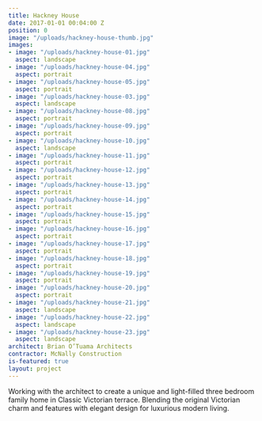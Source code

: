 ```yaml
---
title: Hackney House
date: 2017-01-01 00:04:00 Z
position: 0
image: "/uploads/hackney-house-thumb.jpg"
images:
- image: "/uploads/hackney-house-01.jpg"
  aspect: landscape
- image: "/uploads/hackney-house-04.jpg"
  aspect: portrait
- image: "/uploads/hackney-house-05.jpg"
  aspect: portrait
- image: "/uploads/hackney-house-03.jpg"
  aspect: landscape
- image: "/uploads/hackney-house-08.jpg"
  aspect: portrait
- image: "/uploads/hackney-house-09.jpg"
  aspect: portrait
- image: "/uploads/hackney-house-10.jpg"
  aspect: landscape
- image: "/uploads/hackney-house-11.jpg"
  aspect: portrait
- image: "/uploads/hackney-house-12.jpg"
  aspect: portrait
- image: "/uploads/hackney-house-13.jpg"
  aspect: portrait
- image: "/uploads/hackney-house-14.jpg"
  aspect: portrait
- image: "/uploads/hackney-house-15.jpg"
  aspect: portrait
- image: "/uploads/hackney-house-16.jpg"
  aspect: portrait
- image: "/uploads/hackney-house-17.jpg"
  aspect: portrait
- image: "/uploads/hackney-house-18.jpg"
  aspect: portrait
- image: "/uploads/hackney-house-19.jpg"
  aspect: portrait
- image: "/uploads/hackney-house-20.jpg"
  aspect: portrait
- image: "/uploads/hackney-house-21.jpg"
  aspect: landscape
- image: "/uploads/hackney-house-22.jpg"
  aspect: landscape
- image: "/uploads/hackney-house-23.jpg"
  aspect: landscape
architect: Brian O’Tuama Architects
contractor: McNally Construction
is-featured: true
layout: project
---
```


Working with the architect to create a unique and light-filled three bedroom family home in Classic Victorian terrace. Blending the original Victorian charm and features with elegant design for luxurious modern living.